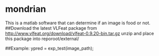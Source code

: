# mondrian
This is a matlab software that can determine if an image is food or not. 
##Download the latest VLFeat package from http://www.vlfeat.org/download/vlfeat-0.9.20-bin.tar.gz
unzip and place this package into reporoot/external/

##Example:
ypred = exp_test(image_path);